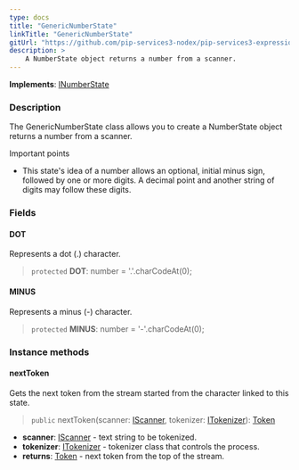 ```yaml
---
type: docs
title: "GenericNumberState"
linkTitle: "GenericNumberState"
gitUrl: "https://github.com/pip-services3-nodex/pip-services3-expressions-nodex"
description: > 
    A NumberState object returns a number from a scanner. 
---
```


**Implements**: [INumberState](../../inumber_state)

### Description

The GenericNumberState class allows you to create a NumberState object returns a number from a scanner.

Important points
- This state's idea of a number allows an optional, initial minus sign, followed by one or more digits. A decimal point and another string of digits may follow these digits.

### Fields

<span class="hide-title-link">

#### DOT
Represents a dot (.) character.
> `protected` **DOT**: number = '.'.charCodeAt(0);

#### MINUS
Represents a minus (-) character.
> `protected` **MINUS**: number = '-'.charCodeAt(0);

</span>



### Instance methods

#### nextToken
Gets the next token from the stream started from the character linked to this state.

> `public` nextToken(scanner: [IScanner](../../../io/iscanner), tokenizer: [ITokenizer](../../itokenizer)): [Token](../../token)

- **scanner**: [IScanner](../../../io/iscanner) - text string to be tokenized.
- **tokenizer**: [ITokenizer](../../itokenizer) - tokenizer class that controls the process.
- **returns**: [Token](../../token) - next token from the top of the stream.
